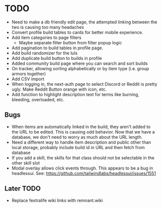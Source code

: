 # TODO

- Need to make a db friendly edit page, the attempted linking between the two is causing too many headaches
- Convert profile build tables to cards for better mobile experience.
- Add item categories to page filters
  - Maybe separate filter button from filter popup logic
- Add pagination to build tables in profile page.
- Add build randomizer for the luls
- Add duplicate build button to builds in profile
- Added community build page where you can search and sort builds
- On tracker, allowing sorting alphabetically or by item type (i.e. group armors together)
- Add CSV import
- When logging in, the next-auth page to select Discord or Reddit is pretty ugly. Make Reddit Button orange with icon, etc.
- Add function to highlight description text for terms like burning, bleeding, overloaded, etc.

## Bugs

- When items are automatically linked in the build, they aren't added to the URL to be edited. This is causing odd behavior.
  Now that we have a database, we don't need to worry as much about the URL length.
- Need a different way to handle item description and public other than local storage,
  probably include build id in URL and then fetch from database
- If you add a skill, the skills for that class should not be selectable in the other skill slot
- Modal overlay allows click events through. This appears to be a bug in headlessui. See: https://github.com/tailwindlabs/headlessui/issues/1551

## Later TODO

- Replace fextralife wiki links with remnant.wiki
